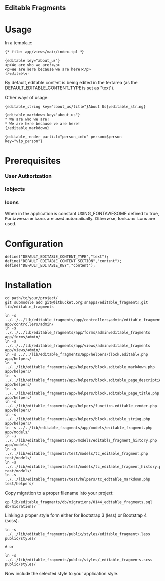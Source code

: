 Editable Fragments
------------------

Usage
=====

In a template:

    {* file: app/views/main/index.tpl *}

    {editable key="about_us"}
    <p>We are who we are!</p>
    <p>We are here because we are here!</p>
    {/editable}

By default, editable content is being edited in the textarea (as the DEFAULT_EDITABLE_CONTENT_TYPE is set as "text").

Other ways of usage:

    {editable_string key="about_us/title"}About Us{/editable_string}

    {editable_markdown key="about_us"}
    * We are who we are!
    * We are here because we are here!
    {/editable_markdown}

    {editable_render partial="person_info" person=$person key="vip_person"}

Prerequisites
=============

### User Authorization

### Iobjects

### Icons

When in the application is constant USING_FONTAWESOME defined to true, Fontawesome icons are used automatically. Otherwise, Ionicons icons are used.


Configuration
=============

    define("DEFAULT_EDITABLE_CONTENT_TYPE","text");
    define("DEFAULT_EDITABLE_CONTENT_SECTION","content");
    define("DEFAULT_EDITABLE_KEY","content");

Installation
============

    cd path/to/your/project/
    git submodule add git@bitbucket.org:snapps/editable_fragments.git lib/editable_fragments

    ln -s ../../../lib/editable_fragments/app/controllers/admin/editable_fragments_controller.php app/controllers/admin/
    ln -s ../../../lib/editable_fragments/app/forms/admin/editable_fragments app/forms/admin/
    ln -s ../../../lib/editable_fragments/app/views/admin/editable_fragments app/views/admin/
    ln -s ../../lib/editable_fragments/app/helpers/block.editable.php app/helpers/
    ln -s ../../lib/editable_fragments/app/helpers/block.editable_markdown.php app/helpers/
    ln -s ../../lib/editable_fragments/app/helpers/block.editable_page_description.php app/helpers/
    ln -s ../../lib/editable_fragments/app/helpers/block.editable_page_title.php app/helpers/
    ln -s ../../lib/editable_fragments/app/helpers/function.editable_render.php app/helpers/
    ln -s ../../lib/editable_fragments/app/helpers/block.editable_string.php app/helpers/
    ln -s ../../lib/editable_fragments/app/models/editable_fragment.php app/models/
    ln -s ../../lib/editable_fragments/app/models/editable_fragment_history.php app/models/
    ln -s ../../lib/editable_fragments/test/models/tc_editable_fragment.php test/models/
    ln -s ../../lib/editable_fragments/test/models/tc_editable_fragment_history.php test/models/
    ln -s ../../lib/editable_fragments/test/helpers/tc_editable_markdown.php test/helpers/

Copy migration to a proper filename into your project:

    cp lib/editable_fragments/db/migrations/0144_editable_fragments.sql db/migrations/

Linking a proper style form either for Bootstrap 3 (less) or Bootstrap 4 (scss).

    ln -s ../../lib/editable_fragments/public/styles/editable_fragments.less public/styles/

    # or

    ln -s ../../lib/editable_fragments/public/styles/_editable_fragments.scss public/styles/

Now include the selected style to your application style.

[//]: # ( vim: set ts=2 et: )
